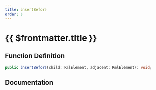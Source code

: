 ```yaml
---
title: insertBefore
order: 0
---
```


# {{ $frontmatter.title }}

## Function Definition

```ts
public insertBefore(child: RmlElement, adjacent: RmlElement): void;
```

## Documentation

<!--@include: ./parts/insertBefore.md-->
